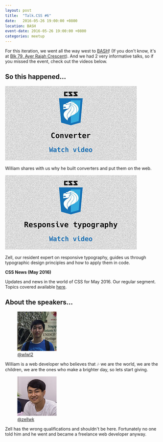 ```yaml
---
layout: post
title:  "Talk.CSS #6"
date:   2016-05-26 19:00:00 +0800
location: BASH
event-date: 2016-05-26 19:00:00 +0800
categories: meetup
---
```


For this iteration, we went all the way west to [BASH](http://www.infocomminvestments.com/BASH.html)! (If you don't know, it's at [Blk 79, Ayer Rajah Crescent](https://www.google.com.sg/maps/place/BASH/@1.2979709,103.78524,17z/data=!3m1!4b1!4m5!3m4!1s0x31da1a4fe5b64c39:0x59c44d4a72e2e7d9!8m2!3d1.2979655!4d103.7874287)). And we had 2 very informative talks, so if you missed the event, check out the videos below.

## So this happened...

<div class="c-videos">
  <div class="c-video">
    <a class="c-video__link" href="https://youtu.be/RoRKPsjGnPA">
      <img class="c-video__img" src="/img/talk-6/s601-converters.jpg" srcset="/img/talk-6/s601-converters@2x.jpg 2x" alt="Link to talk on Converters"/>
    </a>
    <p class="c-video__desc">William shares with us why he built converters and put them on the web.</p>
  </div>

  <div class="c-video">
    <a class="c-video__link" href="https://youtu.be/5To00toN4yQ">
      <img class="c-video__img" src="/img/talk-6/s602-responsive-typography.jpg" srcset="/img/talk-6/s602-responsive-typography@2x.jpg 2x" alt="Link to talk on Responsive Typography"/>
    </a>
    <p class="c-video__desc">Zell, our resident expert on responsive typography, guides us through typographic design principles and how to apply them in code.</p>
  </div>

  <div class="u-clear">
    <strong>CSS News (May 2016)</strong><br>
    <p>Updates and news in the world of CSS for May 2016. Our regular segment. Topics covered available <a href="https://github.com/SingaporeCSS/slides/blob/gh-pages/notes/talk-6.md">here</a>.</p>
  </div>
</div>

## About the speakers...

<div class="o-flex c-speakers u-align-start">

  <div class="o-flex3__item c-speaker">
    <figure>
      <img class="c-speaker__img" src="/img/talk-6/william.jpg" srcset="/img/talk-6/william@2x.jpg 2x" alt="William Lim"/>
      <figcaption><a class="c-speaker__link" href="https://github.com/wlwl2">@wlwl2</a></figcaption>
    </figure>
    <p class="c-speaker__intro">William is a web developer who believes that 🎶 we are the world, we are the children, we are the ones who make a brighter day, so lets start giving.</p>
  </div>

  <div class="o-flex3__item c-speaker">
    <figure>
      <img class="c-speaker__img" src="/img/talk-1/zell.jpg" srcset="/img/talk-1/zell@2x.jpg 2x" alt="Zell Liew"/>
      <figcaption><a class="c-speaker__link" href="https://twitter.com/zellwk">@zellwk</a></figcaption>
    </figure>
    <p class="c-speaker__intro">Zell has the wrong qualifications and shouldn't be here. Fortunately no one told him and he went and became a freelance web developer anyway.</p>
  </div>

</div>

